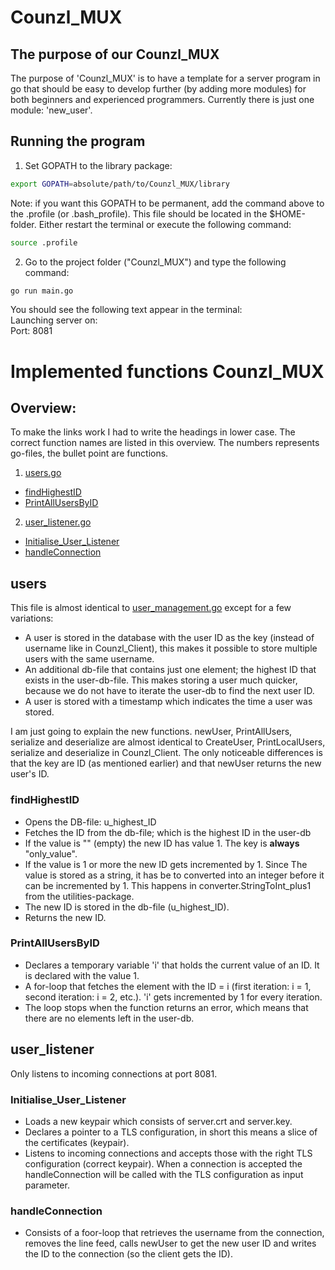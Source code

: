 # Counzl_MUX

## **The purpose of our Counzl_MUX**
The purpose of 'Counzl_MUX' is to have a template for a server program in go that should be easy to develop further (by adding more modules) for both beginners and experienced programmers. Currently there is just one module: 'new_user'.

## Running the program
1. Set GOPATH to the library package:
```bash
export GOPATH=absolute/path/to/Counzl_MUX/library
```
Note: if you want this GOPATH to be permanent, add the command above to the .profile (or .bash_profile). This file should be located in the $HOME-folder. Either restart the terminal or execute the following command: 
```bash
source .profile
```

2. Go to the project folder ("Counzl_MUX") and type the following command: 
```bash
go run main.go
```
You should see the following text appear in the terminal: <br>
Launching server on: <br>
Port: 8081 

# Implemented functions Counzl_MUX

## Overview: 
To make the links work I had to write the headings in lower case. The correct function names are listed in this overview. The numbers represents go-files, the bullet point are functions.
1. [users.go](#users) 
* [findHighestID](#findhighestid)
* [PrintAllUsersByID](#printallusersbyid)
2. [user_listener.go](#user_listener)
* [Initialise_User_Listener](#initialise_user_listener)
* [handleConnection](#handleconnection)

## users
This file is almost identical to [user_management.go](https://github.com/OpenSourceProject-IS213/Counzl_Client/blob/master/app/modules/users/user_management.go) except for a few variations: 
* A user is stored in the database with the user ID as the key (instead of username like in Counzl_Client), this makes it possible to store multiple users with the same username. 
* An additional db-file that contains just one element; the highest ID that exists in the user-db-file. This makes storing a user much quicker, because we do not have to iterate the user-db to find the next user ID. 
* A user is stored with a timestamp which indicates the time a user was stored. 

I am just going to explain the new functions. newUser, PrintAllUsers, serialize and deserialize are almost identical to CreateUser, PrintLocalUsers, serialize and deserialize in Counzl_Client. The only noticeable differences is that the key are ID (as mentioned earlier) and that newUser returns the new user's ID.

### findHighestID
* Opens the DB-file: u_highest_ID
* Fetches the ID from the db-file; which is the highest ID in the user-db
* If the value is "" (empty) the new ID has value 1. The key is **always** "only_value".
* If the value is 1 or more the new ID gets incremented by 1. Since The value is stored as a string, it has be to converted into an integer before it can be incremented by 1. This happens in converter.StringToInt_plus1 from the utilities-package. 
* The new ID is stored in the db-file (u_highest_ID).
* Returns the new ID.

### PrintAllUsersByID
* Declares a temporary variable 'i' that holds the current value of an ID. It is declared with the value 1.
* A for-loop that fetches the element with the ID = i (first iteration: i = 1, second iteration: i = 2, etc.). 'i' gets incremented by 1 for every iteration. 
* The loop stops when the function returns an error, which means that there are no elements left in the user-db.

## user_listener
Only listens to incoming connections at port 8081. 
### Initialise_User_Listener
* Loads a new keypair which consists of server.crt and server.key.
* Declares a pointer to a TLS configuration, in short this means a slice of the certificates (keypair). 
* Listens to incoming connections and accepts those with the right TLS configuration (correct keypair). When a connection is accepted the handleConnection will be called with the TLS configuration as input parameter.  

### handleConnection
* Consists of a foor-loop that retrieves the username from the connection, removes the line feed, calls newUser to get the new user ID and writes the ID to the connection (so the client gets the ID). 